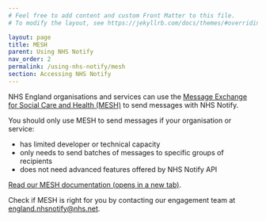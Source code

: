 ```yaml
---
# Feel free to add content and custom Front Matter to this file.
# To modify the layout, see https://jekyllrb.com/docs/themes/#overriding-theme-defaults

layout: page
title: MESH
parent: Using NHS Notify
nav_order: 2
permalink: /using-nhs-notify/mesh
section: Accessing NHS Notify
---
```


NHS England organisations and services can use the [Message Exchange for Social Care and Health (MESH)](https://digital.nhs.uk/services/message-exchange-for-social-care-and-health-mesh) to send messages with NHS Notify.

You should only use MESH to send messages if your organisation or service:

- has limited developer or technical capacity
- only needs to send batches of messages to specific groups of recipients
- does not need advanced features offered by NHS Notify API

[Read our MESH documentation (opens in a new tab)](https://digital.nhs.uk/developer/api-catalogue/nhs-notify-mesh).

Check if MESH is right for you by contacting our engagement team at <england.nhsnotify@nhs.net>.
